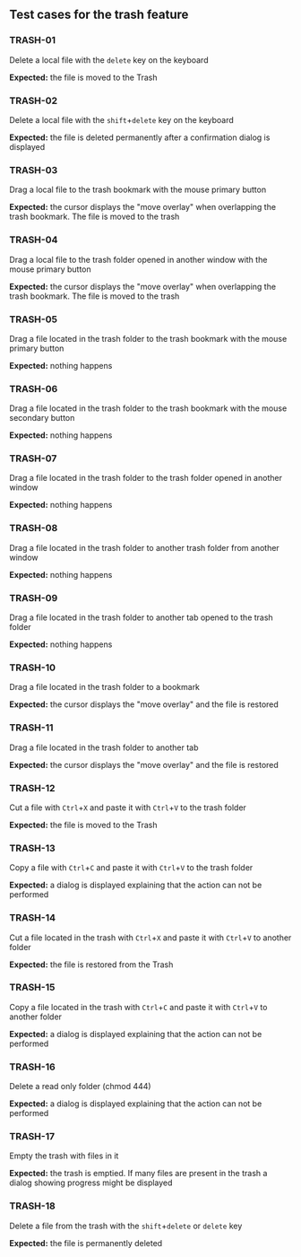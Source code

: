 ## Test cases for the trash feature

### TRASH-01
Delete a local file with the `delete` key on the keyboard

**Expected:** the file is moved to the Trash

### TRASH-02
Delete a local file with the `shift`+`delete` key on the keyboard

**Expected:** the file is deleted permanently after a confirmation dialog is displayed

### TRASH-03
Drag a local file to the trash bookmark with the mouse primary button

**Expected:** the cursor displays the "move overlay" when overlapping the trash bookmark. The file is moved to the trash

### TRASH-04
Drag a local file to the trash folder opened in another window  with the mouse primary button

**Expected:** the cursor displays the "move overlay" when overlapping the trash bookmark. The file is moved to the trash

### TRASH-05
Drag a file located in the trash folder to the trash bookmark with the mouse primary button

**Expected:** nothing happens

### TRASH-06
Drag a file located in the trash folder to the trash bookmark with the mouse secondary button

**Expected:** nothing happens

### TRASH-07
Drag a file located in the trash folder to the trash folder opened in another window

**Expected:** nothing happens

### TRASH-08
Drag a file located in the trash folder to another trash folder from another window

**Expected:** nothing happens

### TRASH-09
Drag a file located in the trash folder to another tab opened to the trash folder

**Expected:** nothing happens

### TRASH-10
Drag a file located in the trash folder to a bookmark

**Expected:** the cursor displays the "move overlay" and the file is restored

### TRASH-11
Drag a file located in the trash folder to another tab

**Expected:** the cursor displays the "move overlay" and the file is restored

### TRASH-12
Cut a file with `Ctrl`+`X` and paste it with `Ctrl`+`V` to the trash folder

**Expected:** the file is moved to the Trash

### TRASH-13
Copy a file with `Ctrl`+`C` and paste it with `Ctrl`+`V` to the trash folder

**Expected:** a dialog is displayed explaining that the action can not be performed

### TRASH-14
Cut a file located in the trash with `Ctrl`+`X` and paste it with `Ctrl`+`V` to another folder

**Expected:** the file is restored from the Trash

### TRASH-15
Copy a file located in the trash with `Ctrl`+`C` and paste it with `Ctrl`+`V` to another folder

**Expected:** a dialog is displayed explaining that the action can not be performed

### TRASH-16
Delete a read only folder (chmod 444)

**Expected:** a dialog is displayed explaining that the action can not be performed

### TRASH-17 
Empty the trash with files in it

**Expected:** the trash is emptied. If many files are present in the trash a dialog showing progress might be displayed

### TRASH-18 
Delete a file from the trash with the `shift`+`delete` or `delete` key

**Expected:** the file is permanently deleted
